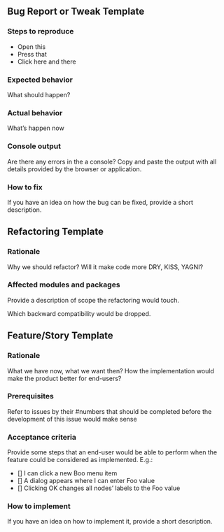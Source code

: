 <!-- Choose one of templates below -->

## Bug Report or Tweak Template <!-- Delete the header -->

### Steps to reproduce

- Open this
- Press that
- Click here and there

### Expected behavior

What should happen?

### Actual behavior

What’s happen now

### Console output

Are there any errors in the a console? Copy and paste the output
with all details provided by the browser or application.

### How to fix

If you have an idea on how the bug can be fixed, provide a short
description.



## Refactoring Template <!-- Delete the header -->

### Rationale

Why we should refactor? Will it make code more DRY, KISS, YAGNI?

### Affected modules and packages

Provide a description of scope the refactoring would touch.

Which backward compatibility would be dropped.



## Feature/Story Template <!-- Delete the header -->

### Rationale

What we have now, what we want then? How the implementation would
make the product better for end-users?

### Prerequisites

Refer to issues by their #numbers that should be completed before
the development of this issue would make sense

### Acceptance criteria

Provide some steps that an end-user would be able to perform when
the feature could be considered as implemented. E.g.:

- [] I can click a new Boo menu item
- [] A dialog appears where I can enter Foo value
- [] Clicking OK changes all nodes’ labels to the Foo value

### How to implement

If you have an idea on how to implement it, provide a short
description.
